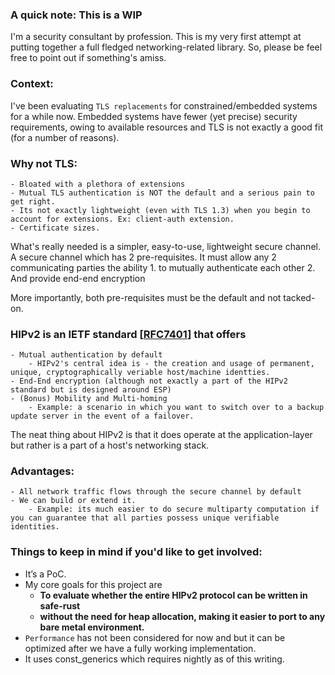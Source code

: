 
### A quick note: This is a WIP
I'm a security consultant by profession. This is my very first attempt at putting together a full fledged networking-related library. So, please be feel free to point out if something's amiss. 

### Context: 
I've been evaluating `TLS replacements` for constrained/embedded systems for a while now. Embedded systems have fewer (yet precise) security requirements, owing to available resources and TLS is not exactly a good fit (for a number of reasons).

### Why not TLS:
	- Bloated with a plethora of extensions 
	- Mutual TLS authentication is NOT the default and a serious pain to get right. 
	- Its not exactly lightweight (even with TLS 1.3) when you begin to account for extensions. Ex: client-auth extension.
	- Certificate sizes.

What's really needed is a simpler, easy-to-use, lightweight secure channel. A secure channel which has 2 pre-requisites. It must allow any 2 communicating parties the ability 
	1. to mutually authenticate each other
	2. And provide end-end encryption

More importantly, both pre-requisites must be the default and not tacked-on. 

### HIPv2 is an IETF standard [[RFC7401](https://tools.ietf.org/html/rfc7401)] that offers

	- Mutual authentication by default 
        - HIPv2's central idea is - the creation and usage of permanent, unique, cryptographically veriable host/machine identties.
	- End-End encryption (although not exactly a part of the HIPv2 standard but is designed around ESP)
	- (Bonus) Mobility and Multi-homing 
        - Example: a scenario in which you want to switch over to a backup update server in the event of a failover.

The neat thing about HIPv2 is that it does operate at the application-layer but rather is a part of a host's networking stack.

### Advantages:
	- All network traffic flows through the secure channel by default
	- We can build or extend it. 
        - Example: its much easier to do secure multiparty computation if you can guarantee that all parties possess unique verifiable identities.

### Things to keep in mind if you'd like to get involved:
- It’s a PoC.
- My core goals for this project are 
    - **To evaluate whether the entire HIPv2 protocol can be written in safe-rust**
    - **without the need for heap allocation, making it easier to port to any bare metal environment.**
- `Performance` has not been considered for now and but it can be optimized after we have a fully working implementation.
- It uses const_generics which requires nightly as of this writing.
